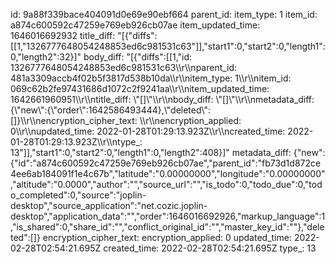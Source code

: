 id: 9a88f339bace404091d0e69e90ebf664
parent_id: 
item_type: 1
item_id: a874c600592c47259e769eb926cb07ae
item_updated_time: 1646016692932
title_diff: "[{\"diffs\":[[1,\"1326777648054248853ed6c981531c63\"]],\"start1\":0,\"start2\":0,\"length1\":0,\"length2\":32}]"
body_diff: "[{\"diffs\":[[1,\"id: 1326777648054248853ed6c981531c63\\\r\\\nparent_id: 481a3309accb4f02b5f3817d538b10da\\\r\\\nitem_type: 1\\\r\\\nitem_id: 069c62b2fe97431686d1072c2f9241aa\\\r\\\nitem_updated_time: 1642661960951\\\r\\\ntitle_diff: \\\"[]\\\"\\\r\\\nbody_diff: \\\"[]\\\"\\\r\\\nmetadata_diff: {\\\"new\\\":{\\\"order\\\":1642586493444},\\\"deleted\\\":[]}\\\r\\\nencryption_cipher_text: \\\r\\\nencryption_applied: 0\\\r\\\nupdated_time: 2022-01-28T01:29:13.923Z\\\r\\\ncreated_time: 2022-01-28T01:29:13.923Z\\\r\\\ntype_: 13\"]],\"start1\":0,\"start2\":0,\"length1\":0,\"length2\":408}]"
metadata_diff: {"new":{"id":"a874c600592c47259e769eb926cb07ae","parent_id":"fb73d1d872ce4ee6ab184091f1e4c67b","latitude":"0.00000000","longitude":"0.00000000","altitude":"0.0000","author":"","source_url":"","is_todo":0,"todo_due":0,"todo_completed":0,"source":"joplin-desktop","source_application":"net.cozic.joplin-desktop","application_data":"","order":1646016692926,"markup_language":1,"is_shared":0,"share_id":"","conflict_original_id":"","master_key_id":""},"deleted":[]}
encryption_cipher_text: 
encryption_applied: 0
updated_time: 2022-02-28T02:54:21.695Z
created_time: 2022-02-28T02:54:21.695Z
type_: 13